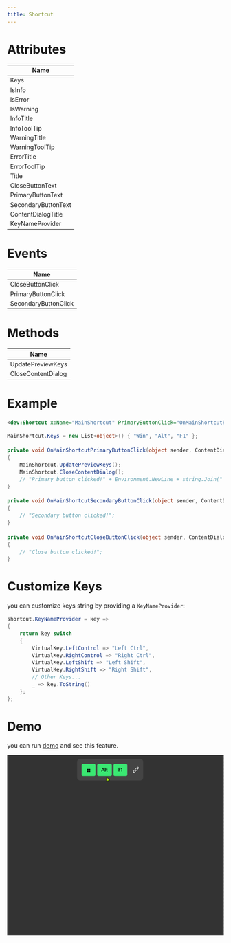 ```yaml
---
title: Shortcut
---
```


# Attributes

|Name|
|-|
|Keys|
|IsInfo|
|IsError|
|IsWarning|
|InfoTitle|
|InfoToolTip|
|WarningTitle|
|WarningToolTip|
|ErrorTitle|
|ErrorToolTip|
|Title|
|CloseButtonText|
|PrimaryButtonText|
|SecondaryButtonText|
|ContentDialogTitle|
|KeyNameProvider|

# Events

|Name|
|-|
|CloseButtonClick|
|PrimaryButtonClick|
|SecondaryButtonClick|

# Methods

|Name|
|-|
|UpdatePreviewKeys|
|CloseContentDialog|

# Example

```xml
<dev:Shortcut x:Name="MainShortcut" PrimaryButtonClick="OnMainShortcutPrimaryButtonClick" SecondaryButtonClick="OnMainShortcutSecondaryButtonClick" CloseButtonClick="OnMainShortcutCloseButtonClick"/>
```

```cs
MainShortcut.Keys = new List<object>() { "Win", "Alt", "F1" };

private void OnMainShortcutPrimaryButtonClick(object sender, ContentDialogButtonClickEventArgs e)
{
    MainShortcut.UpdatePreviewKeys();
    MainShortcut.CloseContentDialog();
    // "Primary button clicked!" + Environment.NewLine + string.Join(" + ", MainShortcut.Keys);
}

private void OnMainShortcutSecondaryButtonClick(object sender, ContentDialogButtonClickEventArgs e)
{
    // "Secondary button clicked!";
}

private void OnMainShortcutCloseButtonClick(object sender, ContentDialogButtonClickEventArgs e)
{
    // "Close button clicked!";
}
```

# Customize Keys
you can customize keys string by providing a `KeyNameProvider`:

```cs
shortcut.KeyNameProvider = key =>
{
    return key switch
    {
        VirtualKey.LeftControl => "Left Ctrl",
        VirtualKey.RightControl => "Right Ctrl",
        VirtualKey.LeftShift => "Left Shift",
        VirtualKey.RightShift => "Right Shift",
        // Other Keys...
        _ => key.ToString()
    };
};
```

# Demo
you can run [demo](https://github.com/Ghost1372/DevWinUI) and see this feature.

![DevWinUI](https://raw.githubusercontent.com/ghost1372/DevWinUI-Resources/refs/heads/main/DevWinUI-Docs/Shortcut.gif)
